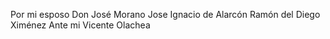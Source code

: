 Por mi esposo Don José Morano Jose Ignacio de Alarcón Ramón del Diego Ximénez Ante mi Vicente Olachea
